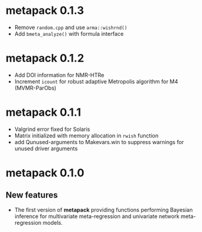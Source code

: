 # metapack 0.1.3
* Remove `random.cpp` and use `arma::wishrnd()`
* Add `bmeta_analyze()` with formula interface

# metapack 0.1.2
* Add DOI information for NMR-HTRe
* Increment `icount` for robust adaptive Metropolis algorithm for M4 (MVMR-ParObs)

# metapack 0.1.1
* Valgrind error fixed for Solaris
* Matrix initialized with memory allocation in `rwish` function
* add Qunused-arguments to Makevars.win to suppress warnings for unused driver arguments

# metapack 0.1.0

## New features
+ The first version of **metapack** providing functions performing Bayesian inference for multivariate meta-regression and univariate network meta-regression models.